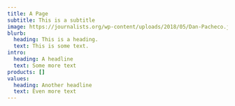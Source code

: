 ```yaml
---
title: A Page
subtitle: This is a subtitle
image: https://journalists.org/wp-content/uploads/2018/05/Dan-Pacheco.jpg
blurb:
  heading: This is a heading.
  text: This is some text.
intro:
  heading: A headline
  text: Some more text
products: []
values:
  heading: Another headline
  text: Even more text
---
```

